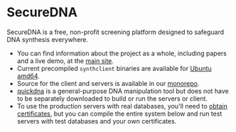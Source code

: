 # SecureDNA

SecureDNA is a free, non-profit screening platform designed to safeguard DNA synthesis everywhere.

- You can find information about the project as a whole, including papers and a live demo, at the [main site](https://securedna.org).
- Current precompiled `synthclient` binaries are available for [Ubuntu amd64](https://github.com/SecureDNA/ppa).
- Source for the client and servers is available in our [monorepo](https://github.com/SecureDNA/SecureDNA).
- [quickdna](https://github.com/SecureDNA/SecureDNA) is a general-purpose DNA manipulation tool but does not have to be separately downloaded to build or run the servers or client.
- To use the production servers with real databases, you'll need to [obtain certificates](https://securedna.org/start/), but you can compile the entire system below and run test servers with test databases and your own certificates.
